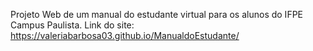 Projeto Web de um manual do estudante virtual para os alunos do IFPE Campus Paulista.
Link do site: https://valeriabarbosa03.github.io/ManualdoEstudante/
